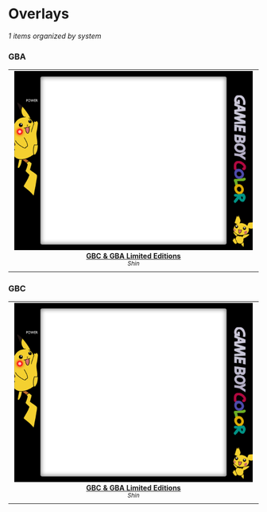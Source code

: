 # Overlays

*1 items organized by system*

### GBA

<table align="center"><tr>
<td align="center" valign="top" width="33%">

<a href="https://github.com/Leviathanium/NextUI-Themes/raw/main/Uploads/Components/Overlays/Limited-Editions.over.zip">
<img title="Name: GBC & GBA Limited Editions&#013;Author: Shin&#013;(Click to download)" width="480px" src="https://github.com/Leviathanium/NextUI-Themes/raw/main/Catalog/Components/Overlays/previews/Limited-Editions.over.png" /><br/>
<b>GBC & GBA Limited Editions</b>
</a><br/>
<sup><i>Shin</i></sup><br>
<sub>
<sup><a title="Last updated: " href="https://github.com/Leviathanium/NextUI-Themes/commits/main/Catalog/overlays/GBC & GBA Limited Editions"></a></sup>

</sub>
</td>



</tr></table>




### GBC

<table align="center"><tr>
<td align="center" valign="top" width="33%">

<a href="https://github.com/Leviathanium/NextUI-Themes/raw/main/Uploads/Components/Overlays/Limited-Editions.over.zip">
<img title="Name: GBC & GBA Limited Editions&#013;Author: Shin&#013;(Click to download)" width="480px" src="https://github.com/Leviathanium/NextUI-Themes/raw/main/Catalog/Components/Overlays/previews/Limited-Editions.over.png" /><br/>
<b>GBC & GBA Limited Editions</b>
</a><br/>
<sup><i>Shin</i></sup><br>
<sub>
<sup><a title="Last updated: " href="https://github.com/Leviathanium/NextUI-Themes/commits/main/Catalog/overlays/GBC & GBA Limited Editions"></a></sup>

</sub>
</td>



</tr></table>



